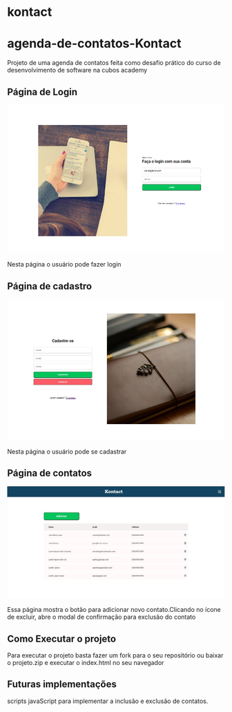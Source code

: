 # kontact
# agenda-de-contatos-Kontact
Projeto de uma agenda de contatos feita como desafio prático do curso de desenvolvimento de software na cubos academy

## Página de Login
<img src="./assets/pagina-login.jpg">
<p>Nesta página o usuário pode fazer login</p>

## Página de cadastro
<img src="./assets/pagina-cadastro.jpg">
<p>Nesta página o usuário pode se cadastrar</p>

## Página de contatos
<img src="./assets/pagina-contatos.jpg">
<p>Essa página mostra o botão para adicionar novo contato.Clicando no ícone de excluir, abre o modal de confirmação para exclusão do contato</p>

## Como Executar o projeto
<p>Para executar o projeto basta fazer um fork para o seu repositório ou baixar o projeto.zip e executar o index.html no seu navegador</p>

## Futuras implementações

scripts javaScript para implementar a inclusão e exclusão de contatos.
